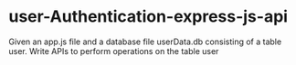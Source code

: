 # user-Authentication-express-js-api
Given an app.js file and a database file userData.db consisting of a  table user.  Write APIs to perform operations on the table user

